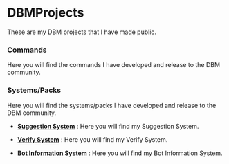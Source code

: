 # DBMProjects
These are my DBM projects that I have made public.

### Commands
Here you will find the commands I have developed and release to the DBM community.





### Systems/Packs
Here you will find the systems/packs I have developed and release to the DBM community.

* **[Suggestion System](https://github.com/Zacwilson90/DBMProjects/tree/Suggestion-System)** : Here you will find my Suggestion System.

* **[Verify System](https://github.com/Zacwilson90/DBMProjects/tree/Verify-System)** : Here you will find my Verify System.

* **[Bot Information System](https://github.com/Zacwilson90/DBMProjects/tree/Bot-Information-System)** : Here you will find my Bot Information System.
